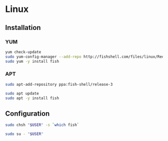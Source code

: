 # Linux

## Installation

### YUM

```sh
yum check-update
sudo yum-config-manager --add-repo http://fishshell.com/files/linux/RedHat_RHEL-6/fish.release:2.repo
sudo yum -y install fish
```

### APT

```sh
sudo apt-add-repository ppa:fish-shell/release-3

sudo apt update
sudo apt -y install fish
```

## Configuration

```sh
sudo chsh "$USER" -s `which fish`
```

```sh
sudo su - "$USER"
```
